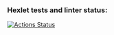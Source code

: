 ### Hexlet tests and linter status:
[![Actions Status](https://github.com/VAN4SH/python-project-83/actions/workflows/hexlet-check.yml/badge.svg)](https://github.com/VAN4SH/python-project-83/actions)
